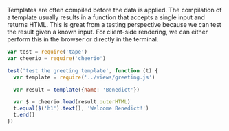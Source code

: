Templates are often compiled before the data is applied. The compilation of a template usually results in a function that accepts a single input and returns HTML. This is great from a testing perspective because we can test the result given a known input. For client-side rendering, we can either perform this in the browser or directly in the terminal.

```js
var test = require('tape')
var cheerio = require('cheerio')

test('test the greeting template', function (t) {
  var template = require('../views/greeting.js')

  var result = template({name: 'Benedict'})

  var $ = cheerio.load(result.outerHTML)
  t.equal($('h1').text(), 'Welcome Benedict!')
  t.end()
})
```
